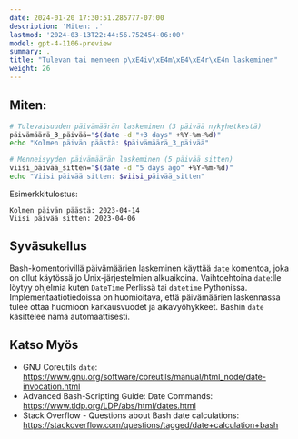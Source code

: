 ```yaml
---
date: 2024-01-20 17:30:51.285777-07:00
description: 'Miten: .'
lastmod: '2024-03-13T22:44:56.752454-06:00'
model: gpt-4-1106-preview
summary: .
title: "Tulevan tai menneen p\xE4iv\xE4m\xE4\xE4r\xE4n laskeminen"
weight: 26
---
```


## Miten:
```Bash
# Tulevaisuuden päivämäärän laskeminen (3 päivää nykyhetkestä)
päivämäärä_3_päivää="$(date -d "+3 days" +%Y-%m-%d)"
echo "Kolmen päivän päästä: $päivämäärä_3_päivää"

# Menneisyyden päivämäärän laskeminen (5 päivää sitten)
viisi_päivää_sitten="$(date -d "5 days ago" +%Y-%m-%d)"
echo "Viisi päivää sitten: $viisi_päivää_sitten"
```
Esimerkkitulostus:
```
Kolmen päivän päästä: 2023-04-14
Viisi päivää sitten: 2023-04-06
```

## Syväsukellus
Bash-komentorivillä päivämäärien laskeminen käyttää `date` komentoa, joka on ollut käytössä jo Unix-järjestelmien alkuaikoina. Vaihtoehtoina `date`:lle löytyy ohjelmia kuten `DateTime` Perlissä tai `datetime` Pythonissa. Implementaatiotiedoissa on huomioitava, että päivämäärien laskennassa tulee ottaa huomioon karkausvuodet ja aikavyöhykkeet. Bashin `date` käsittelee nämä automaattisesti.

## Katso Myös
- GNU Coreutils `date`: https://www.gnu.org/software/coreutils/manual/html_node/date-invocation.html
- Advanced Bash-Scripting Guide: Date Commands: https://www.tldp.org/LDP/abs/html/dates.html
- Stack Overflow - Questions about Bash date calculations: https://stackoverflow.com/questions/tagged/date+calculation+bash
